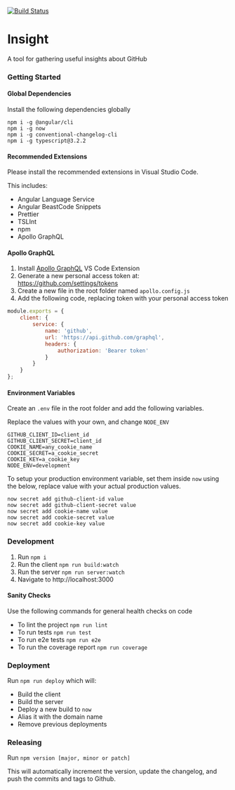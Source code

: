 [![Build Status](https://travis-ci.com/quick-foot/insight.svg?branch=master)](https://travis-ci.com/quick-foot/insight)

# Insight

A tool for gathering useful insights about GitHub

### Getting Started

#### Global Dependencies

Install the following dependencies globally

```
npm i -g @angular/cli
npm i -g now
npm i -g conventional-changelog-cli
npm i -g typescript@3.2.2
```

#### Recommended Extensions

Please install the recommended extensions in Visual Studio Code.

This includes:

* Angular Language Service
* Angular BeastCode Snippets
* Prettier
* TSLInt
* npm
* Apollo GraphQL

#### Apollo GraphQL

1. Install
   [Apollo GraphQL](https://marketplace.visualstudio.com/items?itemName=apollographql.vscode-apollo)
   VS Code Extension
2. Generate a new personal access token at: https://github.com/settings/tokens
3. Create a new file in the root folder named `apollo.config.js`
4. Add the following code, replacing token with your personal access token

```js
module.exports = {
    client: {
        service: {
            name: 'github',
            url: 'https://api.github.com/graphql',
            headers: {
                authorization: 'Bearer token'
            }
        }
    }
};
```

#### Environment Variables

Create an `.env` file in the root folder and add the following variables.

Replace the values with your own, and change `NODE_ENV`

```
GITHUB_CLIENT_ID=client_id
GITHUB_CLIENT_SECRET=client_id
COOKIE_NAME=any_cookie_name
COOKIE_SECRET=a_cookie_secret
COOKIE_KEY=a_cookie_key
NODE_ENV=development
```

To setup your production environment variable, set them inside `now` using the
below, replace value with your actual production values.

```
now secret add github-client-id value
now secret add github-client-secret value
now secret add cookie-name value
now secret add cookie-secret value
now secret add cookie-key value
```

### Development

1. Run `npm i`
2. Run the client `npm run build:watch`
3. Run the server `npm run server:watch`
4. Navigate to http://localhost:3000

#### Sanity Checks

Use the following commands for general health checks on code

* To lint the project `npm run lint`
* To run tests `npm run test`
* To run e2e tests `npm run e2e`
* To run the coverage report `npm run coverage`

### Deployment

Run `npm run deploy` which will:

* Build the client
* Build the server
* Deploy a new build to `now`
* Alias it with the domain name
* Remove previous deployments

### Releasing

Run `npm version [major, minor or patch]`

This will automatically increment the version, update the changelog, and push the commits and tags to Github.
